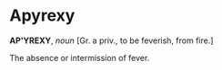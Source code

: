 # Apyrexy

**AP'YREXY**, _noun_ \[Gr. a priv., to be feverish, from fire.\]

The absence or intermission of fever.